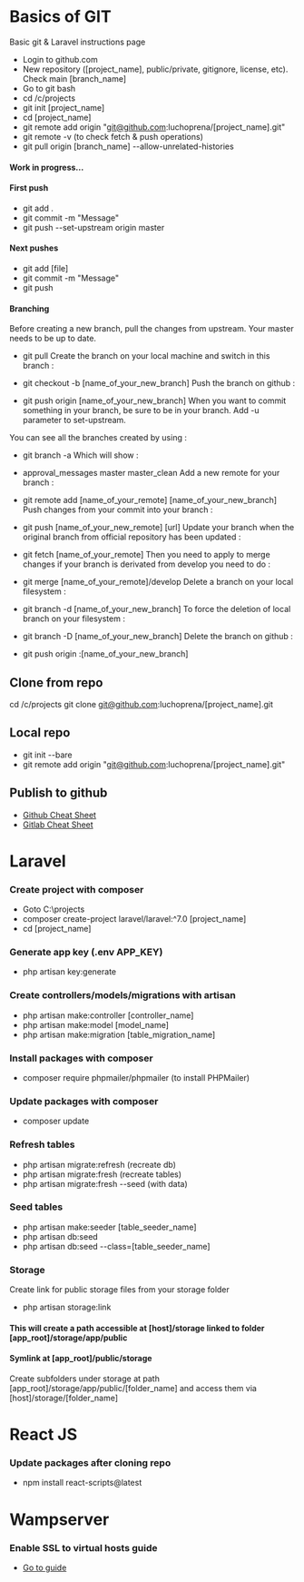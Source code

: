 # Basics of GIT
Basic git &amp; Laravel instructions page

- Login to github.com
- New repository ([project_name], public/private, gitignore, license, etc). Check main [branch_name]
- Go to git bash
- cd /c/projects
- git init [project_name]
- cd [project_name]
- git remote add origin "git@github.com:luchoprena/[project_name].git"
- git remote -v (to check fetch & push operations)
- git pull origin [branch_name] --allow-unrelated-histories

#### Work in progress...

#### First push

- git add .
- git commit -m "Message"
- git push --set-upstream origin master

#### Next pushes

- git add [file]
- git commit -m "Message"
- git push


#### Branching

Before creating a new branch, pull the changes from upstream. Your master needs to be up to date.

- git pull
Create the branch on your local machine and switch in this branch :

- git checkout -b [name_of_your_new_branch]
Push the branch on github :

- git push origin [name_of_your_new_branch]
When you want to commit something in your branch, be sure to be in your branch. Add -u parameter to set-upstream.

You can see all the branches created by using :

- git branch -a
Which will show :

* approval_messages
  master
  master_clean
Add a new remote for your branch :

- git remote add [name_of_your_remote] [name_of_your_new_branch]
Push changes from your commit into your branch :

- git push [name_of_your_new_remote] [url]
Update your branch when the original branch from official repository has been updated :

- git fetch [name_of_your_remote]
Then you need to apply to merge changes if your branch is derivated from develop you need to do :

- git merge [name_of_your_remote]/develop
Delete a branch on your local filesystem :

- git branch -d [name_of_your_new_branch]
To force the deletion of local branch on your filesystem :

- git branch -D [name_of_your_new_branch]
Delete the branch on github :

- git push origin :[name_of_your_new_branch]

## Clone from repo

cd /c/projects
git clone git@github.com:luchoprena/[project_name].git


## Local repo

- git init --bare
- git remote add origin "git@github.com:luchoprena/[project_name].git"


## Publish to github

- [Github Cheat Sheet](./git-cheat-sheet-education.pdf)
- [Gitlab Cheat Sheet](./git-cheat-sheet.pdf)


# Laravel

### Create project with composer

- Goto C:\projects
- composer create-project laravel/laravel:^7.0 [project_name]
- cd [project_name]

### Generate app key (.env APP_KEY)

- php artisan key:generate

### Create controllers/models/migrations with artisan

- php artisan make:controller [controller_name]
- php artisan make:model [model_name]
- php artisan make:migration [table_migration_name]

### Install packages with composer

- composer require phpmailer/phpmailer (to install PHPMailer)

### Update packages with composer

- composer update

### Refresh tables

- php artisan migrate:refresh (recreate db)
- php artisan migrate:fresh (recreate tables)
- php artisan migrate:fresh --seed (with data)

### Seed tables

- php artisan make:seeder [table_seeder_name]
- php artisan db:seed  
- php artisan db:seed --class=[table_seeder_name] 

### Storage

Create link for public storage files from your storage folder

- php artisan storage:link

#### This will create a path accessible at [host]/storage linked to folder [app_root]/storage/app/public
#### Symlink at [app_root]/public/storage

Create subfolders under storage at path [app_root]/storage/app/public/[folder_name] and access them via [host]/storage/[folder_name]



# React JS

### Update packages after cloning repo

- npm install react-scripts@latest


# Wampserver

### Enable SSL to virtual hosts guide

- [Go to guide](https://www.infyom.com/blog/how-to-enable-localhost-https-ssl-on-wamp-server)



